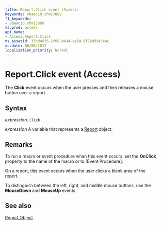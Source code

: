 ```yaml
---
title: Report.Click event (Access)
keywords: vbaac10.chm13889
f1_keywords:
- vbaac10.chm13889
ms.prod: access
api_name:
- Access.Report.Click
ms.assetid: 37bd4936-2f66-b434-ae54-5f76dd943c4c
ms.date: 06/08/2017
localization_priority: Normal
---
```



# Report.Click event (Access)

The  **Click** event occurs when the user presses and then releases a mouse button over a report.


## Syntax

_expression_. `Click`

_expression_ A variable that represents a [Report](Access.Report.md) object.


## Remarks

To run a macro or event procedure when this event occurs, set the  **OnClick** property to the name of the macro or to [Event Procedure].

On a report, this event occurs when the user clicks a blank area of the report.

To distinguish between the left, right, and middle mouse buttons, use the  **MouseDown** and **MouseUp** events.


## See also


[Report Object](Access.Report.md)

